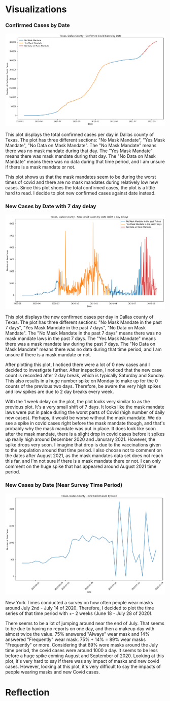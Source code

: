 # Visualizations

### Confirmed Cases by Date
<p align="center">
  <img src="https://github.com/azhou5211/hcde_project/blob/main/A4/visualizations/confirmed_cases_by_date.png" />
</p>

This plot displays the total confirmed cases per day in Dallas county of Texas. The plot has three different sections: "No Mask Mandate", "Yes Mask Mandate", "No Data on Mask Mandate".
The "No Mask Mandate" means there was no mask mandate during that day. The "Yes Mask Mandate" means there was mask mandate during that day. The "No Data on Mask Mandate" means there was no data during that time period, and I am unsure if there is a mask mandate or not.

This plot shows us that the mask mandates seem to be during the worst times of covid and there are no mask mandates during relatively low new cases. Since this plot shoes the total confirmed cases, the plot is a little hard to read.
I decide to plot new confirmed cases against date instead.

### New Cases by Date with 7 day delay
<p align="center">
  <img src="https://github.com/azhou5211/hcde_project/blob/main/A4/visualizations/new_cases_by_date_delay.png" />
</p>

This plot displays the new confirmed cases per day in Dallas county of Texas. The plot has three different sections: "No Mask Mandate in the past 7 days", "Yes Mask Mandate in the past 7 days", "No Data on Mask Mandate".
The "No Mask Mandate in the past 7 days" means there was no mask mandate laws in the past 7 days. The "Yes Mask Mandate" means there was a mask mandate law during the past 7 days. The "No Data on Mask Mandate" means there was no data during that time period, and I am unsure if there is a mask mandate or not.

After plotting this plot, I noticed there were a lot of 0 new cases and I decided to investigate further. After inspection, I noticed that the new case count is recorded after 2 day break, which is typically Saturday and Sunday. This also results in a huge number spike on Monday to make up for the 0 counts of the previous two days.
Therefore, be aware the very high spikes and low spikes are due to 2 day breaks every week.

With the 1 week delay on the plot, the plot looks very similar to as the previous plot. It's a very small shift of 7 days.
It looks like the mask mandate laws were put in palce during the worst parts of Covid (high number of daily new cases).
Perhaps, it would be worse without the mask mandate. We do see a spike in covid cases right before the mask mandate though, and that's probably why the mask mandate was put in place.
It does look like soon after the mask mandate, there is a slight drop in covid cases before it spikes up really high around December 2020 and Janurary 2021.
However, the spike drops very soon. I imagine that drop is due to the vaccinations given to the population around that time period.
I also choose not to comment on the dates after August 2021, as the mask mandates data set does not reach this far, and I'm not sure if there is a mask mandate there or not.
I can only comment on the huge spike that has appeared around August 2021 time period.

### New Cases by Date (Near Survey Time Period)
<p align="center">
  <img src="https://github.com/azhou5211/hcde_project/blob/main/A4/visualizations/new_cases_by_date_survey.png" />
</p>

New York Times conducted a survey on how often people wear masks around July 2nd - July 14 of 2020. Therefore, I decided to plot the time series of that time period with +- 2 weeks (June 18 - July 28 of 2020).

There seems to be a lot of jumping around near the end of July. That seems to be due to having no reports on one day, and then a makeup day with almost twice the value.
75% answered "Always" wear mask and 14% answered "Frequently" wear mask.
75% + 14% = 89% wear masks "Frequently" or more.
Considering that 89% wore masks around the July time period, the covid cases were around 1000 a day. It seems to be less before a huge spike coming August and September of 2020. Looking at this plot, it's very hard to say if there was any impact of masks and new covid cases.
However, looking at this plot, it's very difficult to say the impacts of people wearing masks and new Covid cases.

# Reflection

